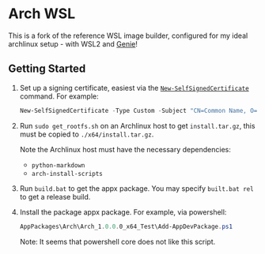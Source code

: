 # Arch WSL

This is a fork of the reference WSL image builder, configured for my ideal archlinux setup - with WSL2 and [Genie](https://github.com/arkane-systems/genie)!

## Getting Started

1. Set up a signing certificate, easiest via the [`New-SelfSignedCertificate`](https://docs.microsoft.com/en-us/powershell/module/pkiclient/new-selfsignedcertificate?) command. For example:

   ``` powershell
   New-SelfSignedCertificate -Type Custom -Subject "CN=Common Name, O=Organisation, L=Somewhere, C=Country" -KeyUsage DigitalSignature -FriendlyName "Friendly Name" -CertStoreLocation "Cert:\CurrentUser\My" -TextExtension @("2.5.29.37={text}1.3.6.1.5.5.7.3.3", "2.5.29.19={text}")
   ```

2. Run `sudo get_rootfs.sh` on an Archlinux host to get `install.tar.gz`, this must be copied to `./x64/install.tar.gz`.

   Note the Archlinux host must have the necessary dependencies:
   - `python-markdown`
   - `arch-install-scripts`

3. Run `build.bat` to get the appx package. You may specify `built.bat rel` to get a release build.

4. Install the package appx package. For example, via powershell:

   ``` powershell
   AppPackages\Arch\Arch_1.0.0.0_x64_Test\Add-AppDevPackage.ps1
   ```

   Note: It seems that powershell core does not like this script.

